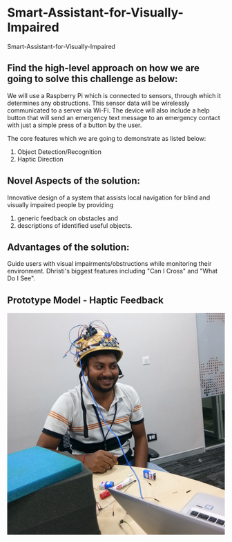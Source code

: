 # Smart-Assistant-for-Visually-Impaired
Smart-Assistant-for-Visually-Impaired

## Find the high-level approach on how we are going to solve this challenge as below:

We will use a Raspberry Pi which is connected to sensors, through which it determines any obstructions. This sensor data will be wirelessly communicated to a server via Wi-Fi. The device will also include a help button that will send an emergency text message to an emergency contact with just a simple press of a button by the user.

The core features which we are going to demonstrate as listed below:
1. Object  Detection/Recognition
2. Haptic Direction

## Novel Aspects of the solution:

Innovative design of a system that assists local navigation for blind and visually impaired people by providing 
1. generic feedback on obstacles and 
2. descriptions of identified useful objects.

## Advantages of the solution:

Guide users with visual impairments/obstructions while monitoring their environment.
Dhristi's biggest features including "Can I Cross" and "What Do I See".

## Prototype Model - Haptic Feedback

![Haptic Feedback Control](./PrototypeModel.jpg)
